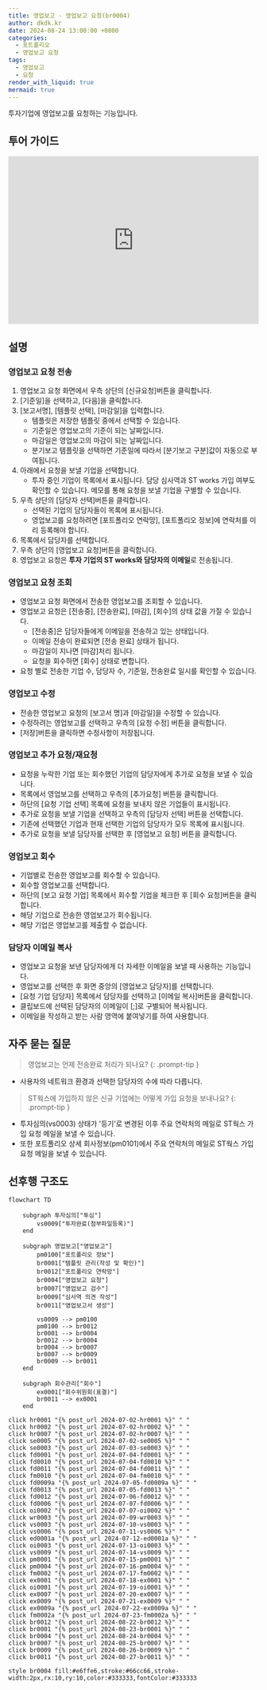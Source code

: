 ```yaml
---
title: 영업보고 - 영업보고 요청(br0004)
author: dkdk.kr
date: 2024-08-24 13:00:00 +0800
categories:
  - 포트폴리오
  - 영업보고 요청
tags:
  - 영업보고
  - 요청
render_with_liquid: true
mermaid: true
---
```

투자기업에 영업보고를 요청하는 기능입니다.

## 투어 가이드

<div style="position: relative; box-sizing: content-box; max-height: 80vh; max-height: 80svh; width: 100%; aspect-ratio: 1.9607843137254901; padding: 40px 0 40px 0;"><iframe src="https://app.supademo.com/embed/cmfwa0gqx30le10k8g20oy0w9?embed_v=2&utm_source=embed" loading="lazy" title="영업보고 요청" allow="clipboard-write" frameborder="0" webkitallowfullscreen="true" mozallowfullscreen="true" allowfullscreen style="position: absolute; top: 0; left: 0; width: 100%; height: 100%;"></iframe></div>

## 설명

### 영업보고 요청 전송
1. 영업보고 요청 화면에서 우측 상단의 [신규요청]버튼을 클릭합니다.
2. [기준일]을 선택하고, [다음]을 클릭합니다.
3. [보고서명], [템플릿 선택], [마감일]을 입력합니다.
	- 템플릿은 저장한 템플릿 중에서 선택할 수 있습니다.
	- 기준일은 영업보고의 기준이 되는 날짜입니다.
	- 마감일은 영업보고의 마감이 되는 날짜입니다.
	- 분기보고 템플릿을 선택하면 기준일에 따라서 [분기보고 구분]값이 자동으로 부여됩니다.
4. 아래에서 요청을 보낼 기업을 선택합니다.
	- 투자 중인 기업이 목록에서 표시됩니다. 담당 심사역과 ST works 가입 여부도 확인할 수 있습니다. 메모를 통해 요청을 보낼 기업을 구별할 수 있습니다.
5. 우측 상단의 [담당자 선택]버튼을 클릭합니다. 
	- 선택된 기업의 담당자들이 목록에 표시됩니다. 
	- 영업보고를 요청하려면 [포트폴리오 연락망], [포트폴리오 정보]에 연락처를 미리 등록해야 합니다.
6. 목록에서 담당자를 선택합니다.
7. 우측 상단의 [영업보고 요청]버튼을 클릭합니다.
8. 영업보고 요청은 **투자 기업의 ST works와 담당자의 이메일**로 전송됩니다.

### 영업보고 요청 조회
- 영업보고 요청 화면에서 전송한 영업보고를 조회할 수 있습니다.
- 영업보고 요청은 [전송중], [전송완료], [마감], [회수]의 상태 값을 가질 수 있습니다.
	- [전송중]은 담당자들에게 이메일을 전송하고 있는 상태입니다.
	- 이메일 전송이 완료되면 [전송 완료] 상태가 됩니다.
	- 마감일이 지나면 [마감]처리 됩니다. 
	- 요청을 회수하면 [회수] 상태로 변합니다.
- 요청 별로 전송한 기업 수, 담당자 수, 기준일, 전송완료 일시를 확인할 수 있습니다.

### 영업보고 수정
- 전송한 영업보고 요청의 [보고서 명]과 [마감일]을 수정할 수 있습니다. 
- 수정하려는 영업보고를 선택하고 우측의 [요청 수정] 버튼을 클릭합니다.
- [저장]버튼을 클릭하면 수정사항이 저장됩니다.

### 영업보고 추가 요청/재요청
- 요청을 누락한 기업 또는 회수했던 기업의 담당자에게 추가로 요청을 보낼 수 있습니다. 
- 목록에서 영업보고를 선택하고 우측의 [추가요청] 버튼을 클릭합니다.
- 하단의 [요청 기업 선택] 목록에 요청을 보내지 않은 기업들이 표시됩니다. 
- 추가로 요청을 보낼 기업을 선택하고 우측의 [담당자 선택] 버튼을 선택합니다.
- 기존에 선택했던 기업과 현재 선택한 기업의 담당자가 모두 목록에 표시됩니다.
- 추가로 요청을 보낼 담당자를 선택한 후 [영업보고 요청] 버튼을 클릭합니다. 

### 영업보고 회수
- 기업별로 전송한 영업보고를 회수할 수 있습니다.
- 회수할 영업보고를 선택합니다.
- 하단의 [보고 요청 기업] 목록에서 회수할 기업을 체크한 후 [회수 요청]버튼을 클릭합니다.
- 해당 기업으로 전송한 영업보고가 회수됩니다.
- 해당 기업은 영업보고를 제출할 수 없습니다. 

### 담당자 이메일 복사
- 영업보고 요청을 보낸 담당자에게 더 자세한 이메일을 보낼 때 사용하는 기능입니다.
- 영업보고를 선택한 후 화면 중앙의 [영업보고 담당자]를 선택합니다.
- [요청 기업 담당자] 목록에서 담당자를 선택하고 [이메일 복사]버튼을 클릭합니다.
- 클립보드에 선택된 담당자의 이메일이 [;]로 구별되어 복사됩니다.
- 이메일을 작성하고 받는 사람 영역에 붙여넣기를 하여 사용합니다.


## 자주 묻는 질문

> 영업보고는 언제 전송완료 처리가 되나요?
{: .prompt-tip }

- 사용자의 네트워크 환경과 선택한 담당자의 수에 따라 다릅니다. 

> ST웍스에 가입하지 않은 신규 기업에는 어떻게 가입 요청을 보내나요?
{: .prompt-tip }

- 투자심의(vs0003) 상태가 '등기'로 변경된 이후 주요 연락처의 메일로 ST웍스 가입 요청 메일을 보낼 수 있습니다.
- 또한 포트폴리오 상세 회사정보(pm0101)에서 주요 연락처의 메일로 ST웍스 가입 요청 메일을 보낼 수 있습니다. 
## 선후행 구조도
```mermaid
flowchart TD

    subgraph 투자심의["투심"]
        vs0009["투자완료(첨부파일등록)"]
    end

    subgraph 영업보고["영업보고"]
        pm0100["포트폴리오 정보"]
        br0001["템플릿 관리(작성 및 확인)"]
        br0012["포트폴리오 연락망"]
        br0004["영업보고 요청"]
        br0007["영업보고 검수"]
        br0009["심사역 의견 작성"]
        br0011["영업보고서 생성"]

        vs0009 --> pm0100
        pm0100 --> br0012
        br0001 --> br0004
        br0012 --> br0004
        br0004 --> br0007
        br0007 --> br0009
        br0009 --> br0011
    end

    subgraph 회수관리["회수"]
        ex0001["회수위원회(표결)"]
        br0011 --> ex0001
    end

click hr0001 "{% post_url 2024-07-02-hr0001 %}" " "
click hr0002 "{% post_url 2024-07-02-hr0002 %}" " "
click hr0007 "{% post_url 2024-07-02-hr0007 %}" " "
click se0005 "{% post_url 2024-07-02-se0005 %}" " "
click se0003 "{% post_url 2024-07-03-se0003 %}" " "
click fd0001 "{% post_url 2024-07-04-fd0001 %}" " "
click fd0010 "{% post_url 2024-07-04-fd0010 %}" " "
click fd0011 "{% post_url 2024-07-04-fd0011 %}" " "
click fm0010 "{% post_url 2024-07-04-fm0010 %}" " "
click fd0009a "{% post_url 2024-07-05-fd0009a %}" " "
click fd0013 "{% post_url 2024-07-05-fd0013 %}" " "
click fd0012 "{% post_url 2024-07-06-fd0012 %}" " "
click fd0006 "{% post_url 2024-07-07-fd0006 %}" " "
click oi0002 "{% post_url 2024-07-07-oi0002 %}" " "
click wr0003 "{% post_url 2024-07-09-wr0003 %}" " "
click vs0003 "{% post_url 2024-07-10-vs0003 %}" " "
click vs0006 "{% post_url 2024-07-11-vs0006 %}" " "
click ed0001a "{% post_url 2024-07-12-ed0001a %}" " "
click oi0003 "{% post_url 2024-07-13-oi0003 %}" " "
click vs0009 "{% post_url 2024-07-14-vs0009 %}" " "
click pm0001 "{% post_url 2024-07-15-pm0001 %}" " "
click pm0004 "{% post_url 2024-07-16-pm0004 %}" " "
click fm0002 "{% post_url 2024-07-17-fm0002 %}" " "
click ex0001 "{% post_url 2024-07-18-ex0001 %}" " "
click oi0001 "{% post_url 2024-07-19-oi0001 %}" " "
click ex0007 "{% post_url 2024-07-20-ex0007 %}" " "
click ex0009 "{% post_url 2024-07-21-ex0009 %}" " "
click ex0009a "{% post_url 2024-07-22-ex0009a %}" " "
click fm0002a "{% post_url 2024-07-23-fm0002a %}" " "
click br0012 "{% post_url 2024-08-22-br0012 %}" " "
click br0001 "{% post_url 2024-08-23-br0001 %}" " "
click br0004 "{% post_url 2024-08-24-br0004 %}" " "
click br0007 "{% post_url 2024-08-25-br0007 %}" " "
click br0009 "{% post_url 2024-08-26-br0009 %}" " "
click br0011 "{% post_url 2024-08-27-br0011 %}" " "

style br0004 fill:#e6ffe6,stroke:#66cc66,stroke-width:2px,rx:10,ry:10,color:#333333,fontColor:#333333


```

